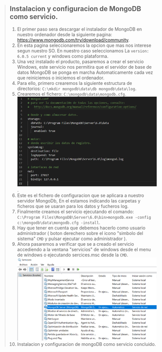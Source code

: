 
> ## Instalacion y configuracion de MongoDB como servicio.
> 
> 1.   El primer paso sera descargar el instalador de MongoDB en nuestro ordenador desde la siguiente pagina: https://www.mongodb.com/try/download/community.
> 2.   En esta pagina seleccionaremos la opcion que mas nos interese segun nuestro SO. En nuestro caso seleccionamos La `version: 6.0.5 current` y windows como plataforma.
> 3.   Una vez instalado el producto, pasaremos a crear el servicio Windows, este servicio nos permitira que el servidor de base de datos MongoDB se ponga en marcha
>      Automaticamente cada vez que reiniciemos o iniciemos el ordenador.
> 4.   Para ello, primero crearemos la siguiente estructura de directorios: `C:\mkdir mongodb\data\db mongodb\data\log`.	
> 5.   Crearemos el fichero: `C:\mongodb\data\mongodb.cfg`.    
>      ![SERVICIO](/README/Resources/img/configMongo.PNG).
> 6.   Este es el fichero de configuracion que se aplicara a nuestro servidor MongoDb, En el estamos indicando las carpetas y ficheros que se usaran para los datos y fucheros log.
> 7.   Finalmente creamos el servicio ejecutando el comando: `C:\Program Files\MongoDB\Server\6.0\bin>mongodb.exe -config c:\mongodb\data\mongodb.cfg -install`.
> 8.   Hay que tener en cuenta que debemos hacerlo como usuario administrador ( boton derechero sobre el icono "simbolo del sistema" `CMD` y pulsar ejecutar como administrador ).
> 9.   Ahora pasaremos a verificar que se a creado el servicio accediendo a la ventana "servicios" de windows desde el menu de windows o ejecutando sercices.msc desde la `CMD`.
>      ![SERVICIO](/README/Resources/img/servicioMongodb.PNG)
> 10.  Instalacion y configuracion de mongoDB como servicio concluido.  
>      




